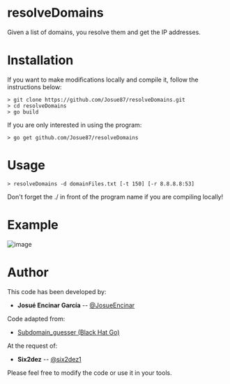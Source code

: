 # resolveDomains

Given a list of domains, you resolve them and get the IP addresses.

# Installation

If you want to make modifications locally and compile it, follow the instructions below:

```
> git clone https://github.com/Josue87/resolveDomains.git
> cd resolveDomains
> go build
```

If you are only interested in using the program:

```
> go get github.com/Josue87/resolveDomains 
```

# Usage

```
> resolveDomains -d domainFiles.txt [-t 150] [-r 8.8.8.8:53]
```

Don't forget the ./ in front of the program name if you are compiling locally!

# Example

![image](https://user-images.githubusercontent.com/16885065/119138781-8bbd9f00-ba42-11eb-87f8-63e38fc93e29.png)

# Author

This code has been developed by:

* **Josué Encinar García** -- [@JosueEncinar](https://twitter.com/JosueEncinar)

Code adapted from:

* [Subdomain_guesser (Black Hat Go)](https://github.com/blackhat-go/bhg/blob/master/ch-5/subdomain_guesser/main.go)

At the request of:

* **Six2dez** -- [@six2dez1](https://twitter.com/six2dez1)

Please feel free to modify the code or use it in your tools.
